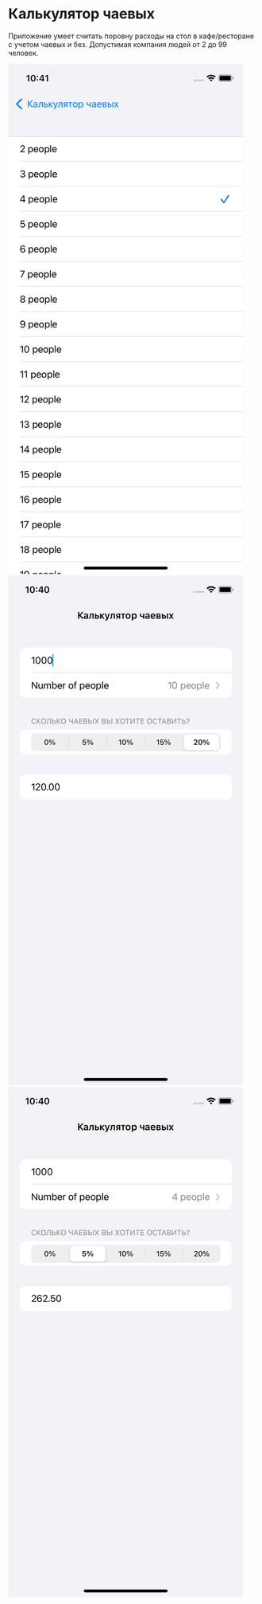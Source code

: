 # Калькулятор чаевых 

Приложение умеет считать поровну расходы на стол в кафе/ресторане с учетом чаевых и без. Допустимая компания людей от 2 до 99 человек. 

![photo](/img/cr1.png) ![photo](/img/cr2.png) ![photo](/img/cr3.png)
